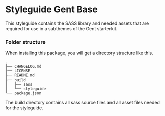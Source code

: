 # Styleguide Gent Base
This styleguide contains the SASS library and needed assets that are required for use in a subthemes of the Gent starterkit.

### Folder structure
When installing this package, you will get a directory structure like this.
```
.
├── CHANGELOG.md
├── LICENSE
├── README.md
├── build
│   ├── sass
│   └── styleguide
└── package.json
```
The build directory contains all sass source files and all asset files needed for the styleguide.
